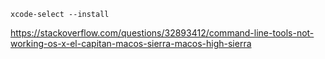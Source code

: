 `xcode-select --install`

https://stackoverflow.com/questions/32893412/command-line-tools-not-working-os-x-el-capitan-macos-sierra-macos-high-sierra